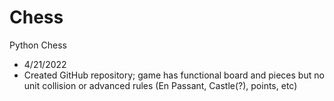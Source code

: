 # Chess
Python Chess

- 4/21/2022
- Created GitHub repository; game has functional board and pieces but no unit collision or advanced rules (En Passant, Castle(?), points, etc)
